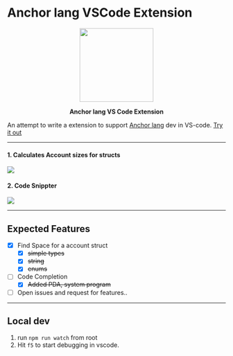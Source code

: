 # Anchor lang VSCode Extension

<div align="center">
  <img height="170x" src="https://pbs.twimg.com/media/FVUVaO9XEAAulvK?format=png&name=small" />

  <p>
    <strong>Anchor lang VS Code Extension</strong>
  </p>

</div>

An attempt to write a extension to support [Anchor lang](https://www.anchor-lang.com/) dev in VS-code. [Try it out](https://marketplace.visualstudio.com/items?itemName=munanadi.anchor-lang-vscode-extension)

---

#### 1. Calculates Account sizes for structs

![](./demo/all_types.gif)

#### 2. Code Snippter

![](./demo/snippets_demo.gif)

---

## Expected Features

- [x] Find Space for a account struct
  - [x] ~~simple types~~
  - [x] ~~string~~
  - [x] ~~enums~~
- [ ] Code Completion
  - [x] ~~Added PDA, system program~~
- [ ] Open issues and request for features..

---

## Local dev

1. run `npm run watch` from root
2. Hit `f5` to start debugging in vscode.
